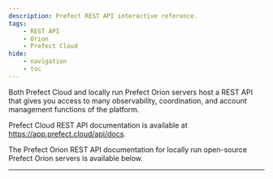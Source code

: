 ```yaml
---
description: Prefect REST API interactive reference.
tags:
    - REST API
    - Orion
    - Prefect Cloud
hide:
    - navigation
    - toc
---
```


Both Prefect Cloud and locally run Prefect Orion servers host a REST API that gives you access to many observability, coordination, and account management functions of the platform.

Prefect Cloud REST API documentation is available at <a href="https://app.prefect.cloud/api/docs" target="_blank">https://app.prefect.cloud/api/docs</a>.

The Prefect Orion REST API documentation for locally run open-source Prefect Orion servers is available below.

<hr>

<div id="redoc-container"></div>
<script src="https://cdn.redoc.ly/redoc/latest/bundles/redoc.standalone.js"> </script>
<script>
    Redoc.init('../schema.json', {
        scrollYOffset: 50,
    }, document.getElementById('redoc-container'))
</script>
